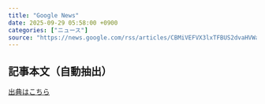 ```yaml
---
title: "Google News"
date: 2025-09-29 05:58:00 +0900
categories: ["ニュース"]
source: "https://news.google.com/rss/articles/CBMiVEFVX3lxTFBUS2dvaHVWazFuaUwyVEJ4TWh2RjhnRlBKYUtseFRRNTNneDZyS29lMDJoODZDN0RuLXZzZmY3OHYtZVhMN3huSnZub3FLbldpa3F6RA?oc=5"
---
```


## 記事本文（自動抽出）
<body class="y0K44d EA71Tc" id="readabilityBody"></body>

[出典はこちら](https://news.google.com/rss/articles/CBMiVEFVX3lxTFBUS2dvaHVWazFuaUwyVEJ4TWh2RjhnRlBKYUtseFRRNTNneDZyS29lMDJoODZDN0RuLXZzZmY3OHYtZVhMN3huSnZub3FLbldpa3F6RA?oc=5)
